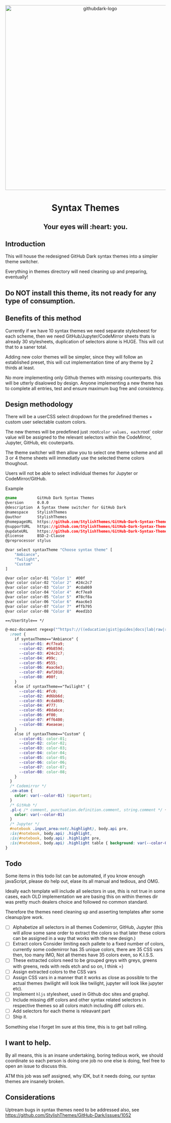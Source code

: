 
<p align="center">
  <img alt="githubdark-logo" src="https://cdn.jsdelivr.net/gh/StylishThemes/logos@master/github.dark/githubdark-mini.svg" width="580">
</p>
<h1 align="center"><b>Syntax Themes</b></h1>
<h2 align="center">Your eyes will&nbsp;:heart:&nbsp;you.</h2>

## Introduction

This will house the redesigned GitHub Dark syntax themes into a simpler theme switcher.

Everything in themes directory will need cleaning up and preparing, eventually!

## Do NOT install this theme, its not ready for any type of consumption.

## Benefits of this method

Currently if we have 10 syntax themes we need separate stylesheest for each scheme, then we need GitHub/Jupyter/CodeMirror sheets thats is already 30 stylesheets,
duplication of selectors alone is HUGE. This will cut that to a saner total.

Adding new color themes will be simpler, since they will follow an established preset,
this will cut implementation time of any theme by 2 thirds at least.

No more implementing only Github themes with missing counterparts.
this will be utterly disalowed by design. Anyone implementing a new theme has to complete all entries, test and ensure maximum bug free and consistency.

## Design methodology

There will be a userCSS select dropdown for the predefined themes + custom user selectable custom colors.

The new themes will be predefined just :root` color values, each `:root` color value will be assigned to the relevant selectors within the CodeMirror, Jupyter, GitHub, etc couterparts.

The theme switcher will then allow you to select one theme scheme and all 3 or 4 theme sheets will immediatly use the selected theme colors thoughout.

Users will not be able to select individual themes for Jupyter or CodeMirror/GitHub.

Example 

```css
@name         GitHub Dark Syntax Themes
@version      0.0.0
@description  A Syntax theme switcher for GitHub Dark
@namespace    StylishThemes
@author       StylishThemes
@homepageURL  https://github.com/StylishThemes/GitHub-Dark-Syntax-Themes
@supportURL   https://github.com/StylishThemes/GitHub-Dark-Syntax-Themes/issues/new/choose
@updateURL    https://github.com/StylishThemes/GitHub-Dark-Syntax-Themes/github-dark-syntax-themes.css
@license      BSD-2-Clause
@preprocessor stylus

@var select syntaxTheme "Choose syntax theme" [
	"Ambiance",
	"Twilight",
	"Custom"
]

@var color color-01 "Color 1"  #00f
@var color color-02 "Color 2"  #24c2c7
@var color color-03 "Color 3"  #cda869
@var color color-04 "Color 4"  #cf7ea9
@var color color-05 "Color 5"  #78cf8a
@var color color-06 "Color 6"  #aac6e3
@var color color-07 "Color 7"  #ffb795
@var color color-08 "Color 8"  #eed1b3

==/UserStyle== */

@-moz-document regexp("^https?://((education|gist|guides|docs|lab|raw|resources|status|developer|support)\\.)?github\\.com/((?!generated_pages/preview).)*$"), domain("githubusercontent.com"), domain("graphql-explorer.githubapp.com"), domain("www.githubstatus.com") {
  :root {
    if syntaxTheme=="Ambiance" {
      --color-01: #cf7ea9;
      --color-02: #9b859d;
      --color-03: #24c2c7;
      --color-04: #99c;
      --color-05: #555;
      --color-06: #aac6e3;
      --color-07: #af2018;
      --color-08: #00f;
    }
    else if syntaxTheme=="Twilight" {
      --color-01: #fc0;
      --color-02: #d6bb6d;
      --color-03: #cda869;
      --color-04: #777;
      --color-05: #8da6ce;
      --color-06: #f00;
      --color-07: #ff6400;
      --color-08: #aeaeae;
    }
    else if syntaxTheme=="Custom" {
      --color-01: color-01;
      --color-02: color-02;
      --color-03: color-03;
      --color-04: color-04;
      --color-05: color-05;
      --color-06: color-06;
      --color-07: color-07;
      --color-08: color-08;
    }
  }
  /* Codemirror */
  .cm-atom {
    color: var(--color-01) !important;
  }
  /* GitHub */
  .pl-c /* comment, punctuation.definition.comment, string.comment */ {
    color: var(--color-01)
  }
  /* Jupyter */
  #notebook .input_area:not(.highlight), body.api pre,
  :is(#notebook, body.api) .highlight,
  :is(#notebook, body.api) .highlight pre,
  :is(#notebook, body.api) .highlight table { background: var(--color-08) !important; color: var(--color-01) !important; }
}
```

## Todo

Some items in this todo list can be automated, if you know enough javaScript, please do help out, elase its all manual and tedious, and OMG.

Ideally each template will include all selectors in use, this is not true in some cases,
each OLD implementation we are basing this on within themes dir was pretty much dealers choice and followed no common standard.

Therefore the themes need cleaning up and asserting templates after some cleanup/pre work.

- [ ] Alphabetize all selectors in all themes Codemirror, GitHub, Jupyter
      (this will allow some sane order to extract the colors so that later these colors can be assigned in a way that works with the new design.)
- [ ] Extract colors
      Consider limiting each pallete to a fixed number of colors, currently some codemirror has 35 unique colors, there are 35 CSS vars then, too many IMO,
      Not all themes have 35 colors even, so K.I.S.S.
- [ ] These extracted colors need to be grouped greys with greys, greens with greens, reds with reds etch and so on, I think =)
- [ ] Assign extracted colors to the CSS vars
- [ ] Assign CSS vars in a manner that it works as close as possible to the actual themes (twilight will look like twilight, jupyter will look like jupyter etc).
- [ ] Implement `hljs` stylesheet, used in Github doc sites and graphql.
- [ ] Include missing diff colors and other syntax related selectors in respective themes so all colors match including diff colors etc.
- [ ] Add selectors for each theme is releavant part
- [ ] Ship it.

Something else I forget Im sure at this time, this is to get ball rolling.

## I want to help.

By all means, this is an insane undertaking, boring tedious work, we should coordinate so each person is doing one job no one else is doing, feel free to open an issue to discuss this.

ATM this job was self assigned, why IDK, but it needs doing, our syntax themes are insanely broken.

## Considerations

Uptream bugs in syntax themes need to be addressed also, see https://github.com/StylishThemes/GitHub-Dark/issues/1052
